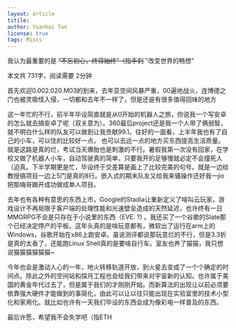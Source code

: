```yaml
---
layout: article
titile: 
author: Yuanhai Tan
license: true
tags: Miscs
---
```

我认为最重要的是 ~~“不忘初心，终得始终”（指手刹~~  "改变世界的畅想"

本文共 731字，阅读需要  2分钟

首先欢迎0.002.020.M03的到来，去年亚空间风暴严重，00遍地战火，连博德之门也被灵吸怪入侵，一切都和去年不一样了，但是还是有很多值得回味的地方

这一年忙的不行，前半年毕设简直就是从0开始的机器人之旅，你说我一个写安卓的怎么就去搞安卓了呢（双关意为）。360最后project还是我一个人带了俩弱智，就不明白什么样的队友可以做到让我贡献99.1。往好的一面看，上半年我也有了自己的小车，可以住的比较好一点， 也可以去远一点的地方买东西提高生活质量。就是这路是真的烂，考试当天爆胎也是刺激的不行。暑假我第一次没有回家，在学校又做了机器人小车，自动驾驶真的简单，只要我开的足够慢就必定不会撞死人（迫真。下半学期更是忙，毕设终于交差算是画上了比较完美的句号。就是一边给教授搞项目一边上5门是真的8行。嵌入式的期末队友又给我来骚操作还好我一jio把那嗨哥踢开成功做成单人项目。

去年也有各种有意思的东西上市，Google的Stadia让重新定义了啥叫云玩家，游戏设计不再局限于客户端的处理性能和光速壁垒造成的天然延迟，也许终有一日MMORPG不会是只存在于小说里的东西（EVE: ?) 。我还买了一个谷歌的Slate那个已经决定停产的平板。这年头真的是啥玩意都有，微软出了运行在arm上的Windows，谷歌开始在x86上跑安卓。虽说测评都说那玩意烂的不行，但是3.3折是真的太香了，还能跑Linux Shell真的是要啥自行车。室友也养了猫猫，我只想说猫猫猫猫猫猫~

今年也会是激动人心的一年，地火转移轨道开放，到火星去变成了一个个确定的时间点。除此之外的空间站和探月工程也会给我们带来对宇宙新的认知。也许属于美国的黄金年代过去了，但是属于我们的才刚刚开始。而新算法的出现让以前必须要依靠强大硬件才能做到的事简化，由此可以让以往只能出现在实验室里的技术小型化和家用化。就比如也许有一天我们毕设的东西会成为像彩电一样普及的东西。

最后许愿，希望我不会失学吧（指ETH


